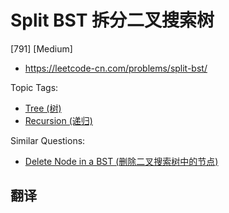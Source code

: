 # Split BST 拆分二叉搜索树

[791] [Medium]

- https://leetcode-cn.com/problems/split-bst/

Topic Tags:

- [Tree (树)](https://leetcode-cn.com/tag/tree/)
- [Recursion (递归)](https://leetcode-cn.com/tag/recursion/)

Similar Questions:

- [Delete Node in a BST (删除二叉搜索树中的节点)](https://leetcode-cn.com/problems/delete-node-in-a-bst/)

## 翻译
